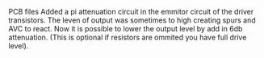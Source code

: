 PCB files
Added a pi attenuation circuit in the emmitor circuit of the driver transistors. The leven of output was sometimes to high creating spurs and AVC to react. Now it is possible to lower the output level by add in 6db attenuation. (This is optional if resistors are ommited you have full drive level).
